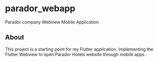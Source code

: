 # parador_webapp

Parador company Webview Mobile Application

## About

This project is a starting point for my Flutter application. Implementing the Flutter Webview to open Parador Hotels website through mobile apps.


